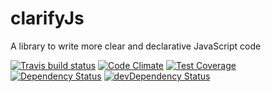 # clarifyJs

A library to write more clear and declarative JavaScript code

[![Travis build status](http://img.shields.io/travis/omidh28/clarifyJs.svg?style=flat)](https://travis-ci.org/omidh28/clarifyJs)
[![Code Climate](https://codeclimate.com/github/omidh28/clarifyJs/badges/gpa.svg)](https://codeclimate.com/github/omidh28/clarifyJs)
[![Test Coverage](https://codeclimate.com/github/omidh28/clarifyJs/badges/coverage.svg)](https://codeclimate.com/github/omidh28/clarifyJs)
[![Dependency Status](https://david-dm.org/omidh28/clarifyJs.svg)](https://david-dm.org/omidh28/clarifyJs)
[![devDependency Status](https://david-dm.org/omidh28/clarifyJs/dev-status.svg)](https://david-dm.org/omidh28/clarifyJs#info=devDependencies)
